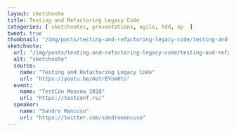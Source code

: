 ```yaml
---
layout: sketchnote
title: Testing and Refactoring Legacy Code
categories: [ sketchnotes, presentations, agile, tdd, xp  ]
tweet: true
thumbnail: "/img/posts/testing-and-refactoring-legacy-code/testing-and-refactoring-legacy-code-tn.jpg"
sketchnote:
  url: "/img/posts/testing-and-refactoring-legacy-code/testing-and-refactoring-legacy-code.png"
  alt: "sketchnote"
  source:
    name: "Testing and Refactoring Legacy Code"
    url: "https://youtu.be/AUtrEYnm0ts"
  event:
    name: "TestCon Moscow 2018"
    url: "https://testconf.ru/"
  speaker:
    name: "Sandro Mancuso"
    url: "https://twitter.com/sandromancuso"
---
```


